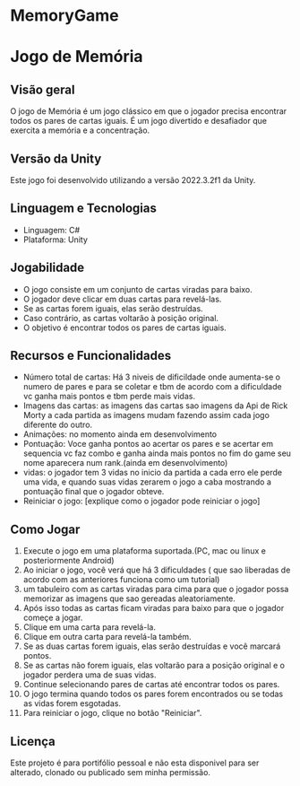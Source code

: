 # MemoryGame
# Jogo de Memória

## Visão geral
O jogo de Memória é um jogo clássico em que o jogador precisa encontrar todos os pares de cartas iguais. 
É um jogo divertido e desafiador que exercita a memória e a concentração.

## Versão da Unity
Este jogo foi desenvolvido utilizando a versão 2022.3.2f1 da Unity.

## Linguagem e Tecnologias
- Linguagem: C#
- Plataforma: Unity

## Jogabilidade
- O jogo consiste em um conjunto de cartas viradas para baixo.
- O jogador deve clicar em duas cartas para revelá-las.
- Se as cartas forem iguais, elas serão destruídas.
- Caso contrário, as cartas voltarão à posição original.
- O objetivo é encontrar todos os pares de cartas iguais.

## Recursos e Funcionalidades
- Número total de cartas: Há 3 niveis de dificildade onde aumenta-se o numero de pares e para se coletar e tbm de acordo com a dificuldade vc ganha mais pontos e tbm perde mais vidas.
- Imagens das cartas: as imagens das cartas sao imagens da Api de Rick Morty a cada partida as imagens mudam fazendo assim cada jogo diferente do outro.
- Animações: no momento ainda em desenvolvimento
- Pontuação: Voce ganha pontos ao acertar os pares e se acertar em sequencia vc faz combo e ganha ainda mais pontos no fim do game seu nome aparecera num rank.(ainda em desenvolvimento)
- vidas: o jogador tem 3 vidas no inicio da partida a cada erro ele perde uma vida, e quando suas vidas zerarem o jogo a caba mostrando a pontuação final que o jogador obteve.
- Reiniciar o jogo: [explique como o jogador pode reiniciar o jogo]

## Como Jogar
1. Execute o jogo em uma plataforma suportada.(PC, mac ou linux e posteriormente Android)
2. Ao iniciar o jogo, você verá que há 3 dificuldades ( que sao liberadas de acordo com as anteriores funciona como um tutorial)
3. um tabuleiro com as cartas viradas para cima para que o jogador possa memorizar as imagens que sao gereadas aleatoriamente.
4. Após isso todas as cartas ficam viradas para baixo para que o jogador começe a jogar.
5. Clique em uma carta para revelá-la.
6. Clique em outra carta para revelá-la também.
7. Se as duas cartas forem iguais, elas serão destruídas e você marcará pontos.
8. Se as cartas não forem iguais, elas voltarão para a posição original e o jogador perdera uma de suas vidas.
9. Continue selecionando pares de cartas até encontrar todos os pares.
10. O jogo termina quando todos os pares forem encontrados ou se todas as vidas forem esgotadas.
11. Para reiniciar o jogo, clique no botão "Reiniciar".

## Licença
Este projeto é para portifólio pessoal e não esta disponivel para ser alterado, clonado ou publicado sem minha permissão.

